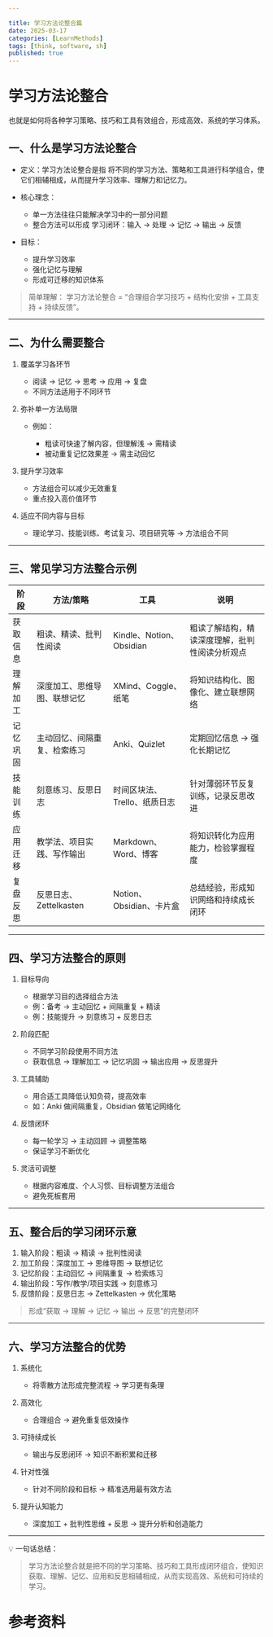 ```yaml
---

title: 学习方法论整合篇
date: 2025-03-17
categories: [LearnMethods]
tags: [think, software, sh]
published: true
---
```


# 学习方法论整合

也就是如何将各种学习策略、技巧和工具有效组合，形成高效、系统的学习体系。

## 一、什么是学习方法论整合

* 定义：学习方法论整合是指 将不同的学习方法、策略和工具进行科学组合，使它们相辅相成，从而提升学习效率、理解力和记忆力。
* 核心理念：

  * 单一方法往往只能解决学习中的一部分问题
  * 整合方法可以形成 学习闭环：输入 → 处理 → 记忆 → 输出 → 反馈
* 目标：

  * 提升学习效率
  * 强化记忆与理解
  * 形成可迁移的知识体系

> 简单理解：
> 学习方法论整合 = “合理组合学习技巧 + 结构化安排 + 工具支持 + 持续反馈”。

---

## 二、为什么需要整合

1. 覆盖学习各环节

   * 阅读 → 记忆 → 思考 → 应用 → 复盘
   * 不同方法适用于不同环节

2. 弥补单一方法局限

   * 例如：

     * 粗读可快速了解内容，但理解浅 → 需精读
     * 被动重复记忆效果差 → 需主动回忆

3. 提升学习效率

   * 方法组合可以减少无效重复
   * 重点投入高价值环节

4. 适应不同内容与目标

   * 理论学习、技能训练、考试复习、项目研究等 → 方法组合不同

---

## 三、常见学习方法整合示例

| 阶段       | 方法/策略             | 工具                     | 说明                      |
| -------- | ----------------- | ---------------------- | ----------------------- |
| 获取信息 | 粗读、精读、批判性阅读       | Kindle、Notion、Obsidian | 粗读了解结构，精读深度理解，批判性阅读分析观点 |
| 理解加工 | 深度加工、思维导图、联想记忆    | XMind、Coggle、纸笔        | 将知识结构化、图像化、建立联想网络       |
| 记忆巩固 | 主动回忆、间隔重复、检索练习    | Anki、Quizlet           | 定期回忆信息 → 强化长期记忆         |
| 技能训练 | 刻意练习、反思日志         | 时间区块法、Trello、纸质日志      | 针对薄弱环节反复训练，记录反思改进       |
| 应用迁移 | 教学法、项目实践、写作输出     | Markdown、Word、博客       | 将知识转化为应用能力，检验掌握程度       |
| 复盘反思 | 反思日志、Zettelkasten | Notion、Obsidian、卡片盒    | 总结经验，形成知识网络和持续成长闭环      |

---

## 四、学习方法整合的原则

1. 目标导向

   * 根据学习目的选择组合方法
   * 例：备考 → 主动回忆 + 间隔重复 + 精读
   * 例：技能提升 → 刻意练习 + 反思日志

2. 阶段匹配

   * 不同学习阶段使用不同方法
   * 获取信息 → 理解加工 → 记忆巩固 → 输出应用 → 反思提升

3. 工具辅助

   * 用合适工具降低认知负荷，提高效率
   * 如：Anki 做间隔重复，Obsidian 做笔记网络化

4. 反馈闭环

   * 每一轮学习 → 主动回顾 → 调整策略
   * 保证学习不断优化

5. 灵活可调整

   * 根据内容难度、个人习惯、目标调整方法组合
   * 避免死板套用

---

## 五、整合后的学习闭环示意

1. 输入阶段：粗读 → 精读 → 批判性阅读
2. 加工阶段：深度加工 → 思维导图 → 联想记忆
3. 记忆阶段：主动回忆 → 间隔重复 → 检索练习
4. 输出阶段：写作/教学/项目实践 → 刻意练习
5. 反馈阶段：反思日志 → Zettelkasten → 优化策略

> 形成“获取 → 理解 → 记忆 → 输出 → 反思”的完整闭环

---

## 六、学习方法整合的优势

1. 系统化

   * 将零散方法形成完整流程 → 学习更有条理

2. 高效化

   * 合理组合 → 避免重复低效操作

3. 可持续成长

   * 输出与反思闭环 → 知识不断积累和迁移

4. 针对性强

   * 针对不同阶段和目标 → 精准选用最有效方法

5. 提升认知能力

   * 深度加工 + 批判性思维 + 反思 → 提升分析和创造能力

---

💡 一句话总结：

> 学习方法论整合就是把不同的学习策略、技巧和工具形成闭环组合，使知识获取、理解、记忆、应用和反思相辅相成，从而实现高效、系统和可持续的学习。

# 参考资料


